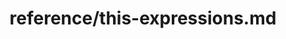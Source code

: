 ---
title: reference/this-expressions.md
showAuthorInfo: false
redirect_path: /docs/this-expressions
---
